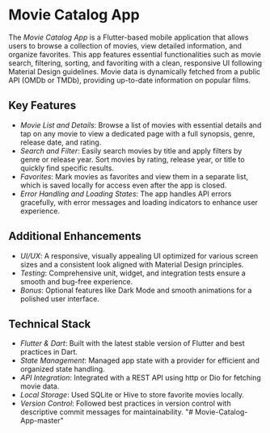 # Movie Catalog App

The *Movie Catalog App* is a Flutter-based mobile application that allows users to browse a collection of movies, view detailed information, and organize favorites. This app features essential functionalities such as movie search, filtering, sorting, and favoriting with a clean, responsive UI following Material Design guidelines. Movie data is dynamically fetched from a public API (OMDb or TMDb), providing up-to-date information on popular films.

## Key Features

- *Movie List and Details*: Browse a list of movies with essential details and tap on any movie to view a dedicated page with a full synopsis, genre, release date, and rating.
- *Search and Filter*: Easily search movies by title and apply filters by genre or release year. Sort movies by rating, release year, or title to quickly find specific results.
- *Favorites*: Mark movies as favorites and view them in a separate list, which is saved locally for access even after the app is closed.
- *Error Handling and Loading States*: The app handles API errors gracefully, with error messages and loading indicators to enhance user experience.

## Additional Enhancements

- *UI/UX*: A responsive, visually appealing UI optimized for various screen sizes and a consistent look aligned with Material Design principles.
- *Testing*: Comprehensive unit, widget, and integration tests ensure a smooth and bug-free experience.
- *Bonus*: Optional features like Dark Mode and smooth animations for a polished user interface.

## Technical Stack

- *Flutter & Dart*: Built with the latest stable version of Flutter and best practices in Dart.
- *State Management*: Managed app state with a provider for efficient and organized state handling.
- *API Integration*: Integrated with a REST API using http or Dio for fetching movie data.
- *Local Storage*: Used SQLite or Hive to store favorite movies locally.
- *Version Control*: Followed best practices in version control with descriptive commit messages for maintainability.
"# Movie-Catalog-App-master" 
